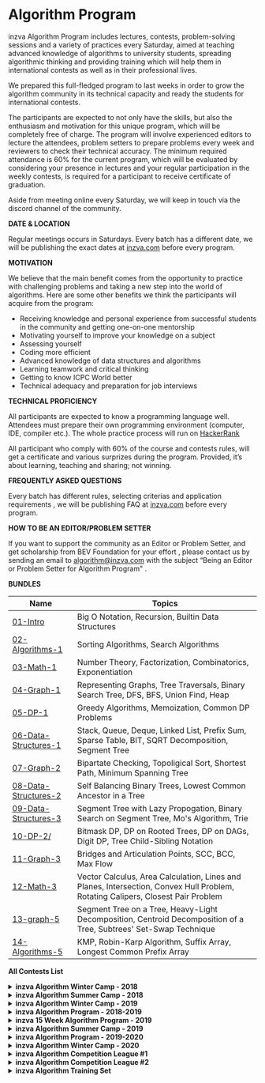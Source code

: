 # Algorithm Program

inzva Algorithm Program includes lectures, contests, problem-solving sessions and a variety of practices every Saturday, aimed at teaching advanced knowledge of algorithms to university students, spreading algorithmic thinking and providing training which will help them in international contests as well as in their professional lives.
 
We prepared this full-fledged program to last weeks in order to grow the algorithm community in its technical capacity and ready the students for international contests.

The participants are expected to not only have the skills, but also the enthusiasm and motivation for this unique program, which will be completely free of charge. The program will involve experienced editors to lecture the attendees, problem setters to prepare problems every week and reviewers to check their technical accuracy. The minimum required attendance is 60% for the current program, which will be evaluated by considering your presence in lectures and your regular participation in the weekly contests, is required for a participant to receive certificate of graduation. 

Aside from meeting online every Saturday, we will keep in touch via the discord channel of the community.


**DATE & LOCATION**

Regular meetings occurs in Saturdays. Every batch has a different date, we will be publishing the exact dates at [inzva.com](inzva.com) before every program.


**MOTIVATION**

We believe that the main benefit comes from the opportunity to practice with challenging problems and taking a new step into the world of algorithms. Here are some other benefits we think the participants will acquire from the program: 

- Receiving knowledge and personal experience from successful students in the community and getting one-on-one mentorship
- Motivating yourself to improve your knowledge on a subject
- Assessing yourself
- Coding more efficient
- Advanced knowledge of data structures and algorithms
- Learning teamwork and critical thinking
- Getting to know ICPC World better 
- Technical adequacy and preparation for job interviews

**TECHNICAL PROFICIENCY**

All participants are expected to know a programming language well. Attendees must prepare their own programming environment (computer, IDE, compiler etc.). The whole practice process will run on [HackerRank](https://www.hackerrank.com)


All participant who comply with 60% of the course and contests rules, will get a certificate and various surprizes during the program. Provided, it’s about learning, teaching and sharing; not winning.

**FREQUENTLY ASKED QUESTIONS**

Every batch has different rules, selecting criterias and application requirements , we will be publishing FAQ at [inzva.com](inzva.com) before every program.

**HOW TO BE AN EDITOR/PROBLEM SETTER**

If you want to support the community as an Editor or Problem Setter, and get scholarship from BEV Foundation for your effort , please contact us by sending an email to [algorithm@inzva.com](mailto:algorithm@inzva.com) with the subject “Being an Editor or Problem Setter for Algorithm Program" .

**BUNDLES** 

| Name | Topics |
|------|-------|
| [01-Intro](https://github.com/inzva/Algorithm-Program/tree/master/bundles/01-intro) | Big O Notation, Recursion, Builtin Data Structures|
| [02-Algorithms-1](https://github.com/inzva/Algorithm-Program/tree/master/bundles/02-algorithms-1) | Sorting Algorithms, Search Algorithms|
| [03-Math-1](https://github.com/inzva/Algorithm-Program/tree/master/bundles/03-math-1) | Number Theory, Factorization, Combinatorics, Exponentiation|
| [04-Graph-1](https://github.com/inzva/Algorithm-Program/tree/master/bundles/04-graph-1) | Representing Graphs, Tree Traversals, Binary Search Tree, DFS, BFS, Union Find, Heap|
| [05-DP-1](https://github.com/inzva/Algorithm-Program/tree/master/bundles/05-dp-1) | Greedy Algorithms, Memoization, Common DP Problems|
| [06-Data-Structures-1](https://github.com/inzva/Algorithm-Program/tree/master/bundles/06-data-structures-1) | Stack, Queue, Deque, Linked List, Prefix Sum, Sparse Table, BIT, SQRT Decomposition, Segment Tree|
| [07-Graph-2](https://github.com/inzva/Algorithm-Program/tree/master/bundles/07-graph-2) | Bipartate Checking, Topoligical Sort, Shortest Path, Minimum Spanning Tree|
| [08-Data-Structures-2](https://github.com/inzva/Algorithm-Program/tree/master/bundles/08-data-structures-2) |Self Balancing Binary Trees, Lowest Common Ancestor in a Tree|
| [09-Data-Structures-3](https://github.com/inzva/Algorithm-Program/tree/master/bundles/09-data-structures-3) |Segment Tree with Lazy Propogation, Binary Search on Segment Tree, Mo's Algorithm, Trie|
| [10-DP-2/](https://github.com/inzva/Algorithm-Program/tree/master/bundles/10-dp-2) |Bitmask DP, DP on Rooted Trees, DP on DAGs, Digit DP, Tree Child-Sibling Notation|
| [11-Graph-3](https://github.com/inzva/Algorithm-Program/tree/master/bundles/11-graph-3) |Bridges and Articulation Points, SCC, BCC, Max Flow|
| [12-Math-3](https://github.com/inzva/Algorithm-Program/tree/master/bundles/12-math-3) |Vector Calculus, Area Calculation, Lines and Planes, Intersection, Convex Hull Problem, Rotating Calipers, Closest Pair Problem|
| [13-graph-5](https://github.com/inzva/Algorithm-Program/tree/master/bundles/13-graph-5) |Segment Tree on a Tree, Heavy-Light Decomposition, Centroid Decomposition of a Tree, Subtrees' Set-Swap Technique|
| [14-Algorithms-5](https://github.com/inzva/Algorithm-Program/tree/master/bundles/14-Algorithms-5) |KMP, Robin-Karp Algorithm, Suffix Array, Longest Common Prefix Array|



**All Contests List**

<details>
<summary> <b> inzva Algorithm Winter Camp - 2018 </b> </summary>
  
  | Name | Topic |
|------|-------|
| [inzva Algorithm Competition Winter Camp 2018 Qualification](https://www.hackerrank.com/inzva-algorithmic-competition-winter-camp-qualification) | No Specific Topic|
| [inzva ACWC 2018 Contest #1](https://www.hackerrank.com/acwc-session-1) | No Specific Topic|
| [inzva ACWC 2018 Contest #2](https://www.hackerrank.com/acwc-session-2) | No Specific Topic|
| [inzva ACWC 2018 Contest #3](https://www.hackerrank.com/acwc-session-3) | No Specific Topic|
| [inzva ACWC 2018 Contest #4](https://www.hackerrank.com/acwc-session-4) | No Specific Topic|
| [inzva ACWC 2018 Contest #5](https://www.hackerrank.com/acwc-session-5) | No Specific Topic|
| [inzva Algorithmic Competition Winter Camp 2018 All Problems](https://www.hackerrank.com/inzva-algorithmic-competition-winter-camp) | No Specific Topic|
</details>

<details>
<summary> <b> inzva Algorithm Summer Camp - 2018 </b> </summary>
  
  | Name | Topic |
|------|-------|
| [inzva Algorithm Competition Summer Camp 2018 Qualification](https://www.hackerrank.com/inzva-algorithmic-competition-summer-camp-qualification) | No Specific Topic|
| [inzva Algorithm Competition Summer Camp 2018 Expert Final Contest](www.hackerrank.com/inzva-acsc-expert-final-contest) | No Specific Topic|
| [inzva ACSC Foundation Contest #1](https://www.hackerrank.com/inzva-acsc-foundation-1) | No Specific Topic|
| [inzva ACSC 2018 Foundation Contest #2](https://www.hackerrank.com/inzva-acsc-foundation-2) | No Specific Topic|
| [inzva ACSC 2018 Foundation Contest #3](https://www.hackerrank.com/inzva-acsc-foundation-3) | No Specific Topic|
| [inzva ACSC 2018 Foundation Contest #4](https://www.hackerrank.com/inzva-acsc-foundation-4) | No Specific Topic|
| [inzva ACSC 2018 Foundation Contest #5](https://www.hackerrank.com/inzva-acsc-foundation-5) | No Specific Topic|
| [inzva ACSC 2018 Foundation Contest #6](https://www.hackerrank.com/inzva-acsc-foundation-6) | No Specific Topic|
| [inzva ACSC 2018 Foundation Final](https://www.hackerrank.com/inzva-acsc-foundation-final) | No Specific Topic|
| [inzva ACSC 2018 Advanced Long Contest #1](https://www.hackerrank.com/inzva-acsc-advanced-long-contest-1) | No Specific Topic|
| [inzva ACSC 2018 Advanced Long Contest #2](https://www.hackerrank.com/inzva-acsc-advanced-long-contest-2) | No Specific Topic|
| [inzva ACSC 2018 Advanced Contest #1](https://www.hackerrank.com/inzva-acsc-advanced-daily-1) | No Specific Topic|
| [inzva ACSC 2018 Advanced Contest #2](https://www.hackerrank.com/inzva-acsc-advanced-daily-2) | No Specific Topic|
| [inzva ACSC 2018 Advanced Contest #3](https://www.hackerrank.com/inzva-acsc-advanced-daily-contest-3) | No Specific Topic|
| [inzva ACSC 2018 Advanced Contest #4](https://www.hackerrank.com/inzva-acsc-advanced-daily-contest-4) | No Specific Topic|
| [inzva ACSC 2018 Advanced Final Contest](https://www.hackerrank.com/inzva-acsc-advanced-final-contest) | No Specific Topic|
| [inzva ACSC 2018 Foundation Upsolving](https://www.hackerrank.com/inzva-acsc-foundation-upsolving) | No Specific Topic|
| [inzva ACSC 2018 Advanced Upsolving](https://www.hackerrank.com/inzva-acsc-advanced-upsolving) | No Specific Topic|
| [inzva ACSC 2018 Expert Contest #1](https://www.hackerrank.com/acsc-session-1) | No Specific Topic|
| [inzva ACSC 2018 Expert Contest #2](https://www.hackerrank.com/acsc-session-2) | No Specific Topic|
| [inzva ACSC 2018 Expert Contest #3](https://www.hackerrank.com/acsc-session-3) | No Specific Topic|
| [inzva ACSC 2018 Expert Contest #4](https://www.hackerrank.com/acsc-session-4) | No Specific Topic|
| [inzva ACSC 2018 Expert Contest #5](https://www.hackerrank.com/acsc-session-5) | No Specific Topic|
| [inzva ACSC 2018 Expert Contest #6](https://www.hackerrank.com/acsc-session-6) | No Specific Topic|
| [inzva ACSC 2018 Expert Final](https://www.hackerrank.com/inzva-acsc-expert-final) | No Specific Topic|  
</details>

<details>
<summary> <b> inzva Algorithm Winter Camp - 2019 </b> </summary>
  
  | Name | Topic |
|------|-------|
| [inzva Algorithmic Competition Winter Camp 2019 Qualification Contest](www.hackerrank.com/inzva-acwc2019-qualification) | No Specific Topic|
| [inzva ACWC 2019 Advanced #1](https://www.hackerrank.com/inzva-acwc-2019-advanced-1) | No Specific Topic|
| [inzva ACWC 2019 Advanced #2](https://www.hackerrank.com/inzva-acwc-2019-advanced-2) | No Specific Topic|
| [inzva ACWC 2019 Advanced #3](https://www.hackerrank.com/inzva-acwc-2019-advanced-3) | No Specific Topic|
| [inzva ACWC 2019 Advanced #4](https://www.hackerrank.com/inzva-acwc-2019-advanced-4) | No Specific Topic|
| [inzva ACWC 2019 Advanced #5](https://www.hackerrank.com/inzva-acwc-2019-advanced-5) | No Specific Topic|
| [inzva ACWC 2019 Advanced Final](https://www.hackerrank.com/inzva-acwc-2019-advanced-final) | No Specific Topic|
| [inzva ACWC 2019 Foundation Problems](https://www.hackerrank.com/inzva-acwc-2019-foundation-problems) | No Specific Topic|
| [inzva ACWC 2019 Advanced Upsolving](https://www.hackerrank.com/inzva-acwc-2019-advanced-upsolving) | No Specific Topic|
| [inzva ACWC 2019 Foundation Final](https://www.hackerrank.com/inzva-acwc-2019-foundation-final) | No Specific Topic|
  
</details>

<details>
<summary> <b> inzva Algorithm Program - 2018-2019 </b> </summary>
  
  | Name | Topic |
|------|-------|
| [inzva Algorithm Program 2018-2019 Intro Onsite](https://www.hackerrank.com/inzva-01-intro-onsite-2018) | No Specific Topic|
| [inzva Algorithm Program 2018-2019 Intro Online](https://www.hackerrank.com/inzva-01-intro-online-2018) | No Specific Topic|
| [inzva Algorithm Program 2018-2019 Algorithm Online](https://www.hackerrank.com/inzva-02-algorithm-1-online-2018) | No Specific Topic|
| [inzva Algorithm Program 2018-2019 Algorithm Onsite](https://www.hackerrank.com/inzva-02-algorithm-1-onsite-2018) | No Specific Topic|
| [inzva Algorithm Program 2018-2019 Math-1 Online](https://www.hackerrank.com/inzva-03-math-1-online-2018) | No Specific Topic|
| [inzva Algorithm Program 2018-2019 Math-1 Onsite](https://www.hackerrank.com/inzva-03-math-1-onsite-2018) | No Specific Topic|
| [inzva Algorithm Program 2018-2019 Graph-1 Online](https://www.hackerrank.com/inzva-04-graph-1-online-2018) | No Specific Topic|
| [inzva Algorithm Program 2018-2019 Graph-1 Onsite](https://www.hackerrank.com/inzva-04-graph-1-onsite-2018) | No Specific Topic|
| [inzva Algorithm Program 2018-2019 DP-1 Online](https://www.hackerrank.com/inzva-05-dp-1-online-2018) | No Specific Topic|
| [inzva Algorithm Program 2018-2019 DP-1 Onsite](https://www.hackerrank.com/inzva-05-dp-1-onsite-2018) | No Specific Topic|
| [inzva Fall Term Contest 2018](https://www.hackerrank.com/inzva-first-term-2018) | No Specific Topic|
| [inzva Algorithm Program 2018-2019 Graph-2 Online](https://www.hackerrank.com/inzva-07-graph-2-online-2019) | No Specific Topic|
| [inzva Algorithm Program 2018-2019 Graph-2 Onsite](https://www.hackerrank.com/inzva-07-graph-2-onsite-2019) | No Specific Topic|
| [inzva Algorithm Program 2018-2019 Data Structures-2 Online](https://www.hackerrank.com/inzva-08-data-structures-2-online-2019) | No Specific Topic|
| [inzva Algorithm Program 2018-2019 Data Structures-2 Onsite](https://www.hackerrank.com/inzva-08-data-structures-2-onsite-2019) | No Specific Topic|
| [inzva Algorithm Program 2018-2019 Data Structures-3 Online](https://www.hackerrank.com/inzva-09-data-structures-3-online-2019) | No Specific Topic|
| [inzva Algorithm Program 2018-2019 Data Structures-3 Onsite](https://www.hackerrank.com/inzva-09-data-structures-3-onsite-2019) | No Specific Topic|
| [inzva Algorithm Program 2018-2019 DP-2 Online](https://www.hackerrank.com/inzva-10-dp-2-online-2019) | No Specific Topic|
| [inzva Algorithm Program 2018-2019 DP-2 Onsite](https://www.hackerrank.com/inzva-10-dp-2-onsite-2019) | No Specific Topic|
| [inzva Algorithm Program 2018-2019 Graph-3 Online](https://www.hackerrank.com/inzva-11-graph-3-online-2019) | No Specific Topic|
| [inzva Algorithm Program 2018-2019 Graph-3 Onsite](https://www.hackerrank.com/inzva-11-graph-3-onsite-2019) | No Specific Topic|
| [inzva Algorithm Program 2018-2019 Math-3 Online](https://www.hackerrank.com/inzva-12-math-3-online-2019) | No Specific Topic|  
</details>


<details>
<summary> <b> inzva 15 Week Algorithm Program - 2019 </b> </summary>
  
  | Name | Topic |
|------|-------|
| [inzva 15 Week Algorithm Program 2019 Intro Online](https://www.hackerrank.com/inzva-ap02-01-intro-online) | No Specific Topic|
| [inzva 15 Week Algorithm Program 2019 Intro Onsite](https://www.hackerrank.com/inzva-ap02-01-intro-onsite) | No Specific Topic|
| [inzva Algorithm Program 2018-2019 Data Structures-3 Online](https://www.hackerrank.com/inzva-09-data-structures-3-online-2019) | No Specific Topic|
| [inzva Algorithm Program 2018-2019 DP-2 Onsite](https://www.hackerrank.com/inzva-10-dp-2-onsite-2019) | No Specific Topic|
| [inzva 15 Week Algorithm Program 2019 Math Online](https://www.hackerrank.com/inzva-ap02-02-math-online) | No Specific Topic|
| [inzva Algorithm Program 2018-2019 Data Structures-3 Onsite](https://www.hackerrank.com/inzva-09-data-structures-3-onsite-2019) | No Specific Topic|
| [inzva 15 Week Algorithm Program 2019 DP Online](https://www.hackerrank.com/inzva-ap02-04-dp-online) | No Specific Topic|
| [inzva 15 Week Algorithm Program 2019 Math Onsite](https://www.hackerrank.com/inzva-ap02-02-math-onsite) | No Specific Topic|
| [inzva 15 Week Algorithm Program 2019 DP Onsite](https://www.hackerrank.com/inzva-ap02-04-dp-onsite) | No Specific Topic|
| [inzva 15 Week Algorithm Program 2019 Graph Online](https://www.hackerrank.com/inzva-ap02-03-graph-online) | No Specific Topic|
| [inzva 15 Week Algorithm Program 2019 Graph Onsite](https://www.hackerrank.com/inzva-ap02-03-graph-onsite) | No Specific Topic|
| [inzva 15 Week Algorithm Program 2019 Data Structures Online](https://www.hackerrank.com/inzva-ap02-05-data-structures-online) | No Specific Topic|
| [inzva 15 Week Algorithm Program 2019 Data Structures Onsite](https://www.hackerrank.com/inzva-ap02-05-data-structures-onsite) | No Specific Topic|
| [inzva 15 Week Algorithm Program 2019 Graph-2 Onsite](https://www.hackerrank.com/inzva-ap02-07-graph-2-onsite) | No Specific Topic|
| [inzva Algorithm Competition Summer Camp 2019 Qualification](https://www.hackerrank.com/inzva-algorithm-competition-summer-camp-2019-qualification) | No Specific Topic|
| [inzva 15 Week Algorithm Program 2019 Data Structures-2 Online](https://www.hackerrank.com/inzva-ap02-08-data-structures-2-online) | No Specific Topic|
| [inzva 15 Week Algorithm Program 2019 Data Structures-2 Onsite](https://www.hackerrank.com/inzva-ap02-08-data-structures-2-onsite) | No Specific Topic|
  
</details>

<details>
<summary> <b> inzva Algorithm Summer Camp - 2019 </b> </summary>
  
  | Name | Topic |
|------|-------|
| [inzva Algorithm Competition Summer Camp 2019 Qualification](https://www.hackerrank.com/inzva-algorithm-competition-summer-camp-2019-qualification) | No Specific Topic|
| [inzva ACSC 2019 Advanced #1](https://www.hackerrank.com/inzva-acsc-19-advanced-1) | No Specific Topic|
| [inzva ACSC 2019 Advanced #2](https://www.hackerrank.com/inzva-acsc-19-advanced-2) | No Specific Topic|
| [inzva ACSC 2019 Foundation Final](https://www.hackerrank.com/inzva-acsc-19-foundation-final) | No Specific Topic|
| [inzva ACSC 2019 Advanced #3](https://www.hackerrank.com/inzva-acsc-19-advanced-3) | No Specific Topic|
| [inzva ACSC 2019 Advanced #4](https://www.hackerrank.com/inzva-acsc-19-advanced-4) | No Specific Topic|
| [inzva ACSC 2019 Advanced Final](https://www.hackerrank.com/inzva-acsc-19-advanced-final) | No Specific Topic|
| [inzva ACSC 2019 Foundation Problems](https://www.hackerrank.com/inzva-acsc-19-foundation-problems) | No Specific Topic|
| [inzva ACSC 2019 Advanced Upsolving](https://www.hackerrank.com/inzva-acsc-19-advanced-upsolving) | No Specific Topic|
| [inzva ACSC 2019 Advanced #5](https://www.hackerrank.com/inzva-acsc-19-advanced-5) | No Specific Topic|  
</details>

<details>
<summary> <b> inzva Algorithm Program - 2019-2020 </b> </summary>
  
  | Name | Topic |
|------|-------|
| [inzva Algorithm Program 2019-2020 Qualification](https://www.hackerrank.com/inzva-algorithm-program-2019-2020-qualification) | No Specific Topic|
| [inzva Algorithm Program 2019-2020 Intro Lab 1  ](https://www.hackerrank.com/inzva-algorithm-program-2019-2020-intro-lab-1) |Recursion, Brute-force|
| [inzva Algorithm Program 2019-2020 Intro Lab 2](https://www.hackerrank.com/inzva-algorithm-program-2019-2020-intro-lab-2) | Binary Search, Ternary Search, Sorting Algorithms|
| [inzva Algorithm Program 2019-2020 Math-1 Lab 3](https://www.hackerrank.com/inzva-algorithm-program-2019-2020-math-1-lab-3) | Sieve of Eratosthenes, Modular Arithmetic, GCD, Factorization Algorithms|
| [inzva Algorithm Program 2019-2020 Math-1 Lab 4](https://www.hackerrank.com/inzva-algorithm-program-2019-2020-math-1-lab-4) | Combination, Meet in the Middle, Enumeration|
| [inzva Algorithm Program 2019-2020 Contest-1](https://www.hackerrank.com/inzva-algorithm-program-2019-2020-contest-1) | All of the Above|
| [Inzva Algorithm Program 2019-2020 Graph-1 Lab 5](https://www.hackerrank.com/inzva-algorithm-program-2019-2020-graph-1-lab-5) | Graph Definitions, Representing Graph|
| [Inzva Algorithm Program 2019-2020 Graph-1 Lab 6](https://www.hackerrank.com/inzva-algorithm-program-2019-2020-graph-1-lab-6) | DFS, BFS|
| [Inzva Algorithm Program 2019-2020 Graph-2 Lab 7](https://www.hackerrank.com/inzva-algorithm-program-2019-2020-graph-2-lab-7) | Heap, Priority-Queue, Dijkstra, Bellman-Ford (Shortest Path)|
| [inzva Algorithm Program 2019-2020 Graph-2 Lab 8](https://www.hackerrank.com/inzva-algorithm-program-2019-2020-graph-2-lab-8) |Union Find, Kruskal's Algorithm, Prim's Algorithm (MST)|
| [inzva Algorithm Program 2019-2020 Contest #2](https://www.hackerrank.com/inzva-algorithm-program-2019-2020-contest-2) | All of the Above|
| [Inzva Algorithm Program 2019-2020 Dp-1 Lab 9](https://www.hackerrank.com/inzva-algorithm-program-2019-2020-dp-1-lab-9) | Coin Problem, LIS, Knapsack Problems|
| [Inzva Algorithm Program 2019-2020 DP-2 Lab 10](https://www.hackerrank.com/inzva-algorithm-program-2019-2020-dp-2-lab-10) | Edit Distance, Counting Tilings Problem, Counting the number of solutions|
| [Inzva Algorithm Program 2019-2020 Data Structures-1 Lab 11](https://www.hackerrank.com/inzva-algorithm-program-2019-2020-data-structures-1-lab-11) | Stack, Queue, Deque, Prefix Sum, Sparse Table|
| [inzva Algorithm Program 2019-2020 Data Structures-2 Lab 12](https://www.hackerrank.com/inzva-algorithm-program-2019-2020-data-structures-2-lab-12) | Segment Tree, Lazy Propagation|
| [inzva Algorithm Program 2019-2020 Graph-3 Lab 13](https://www.hackerrank.com/inzva-algorithm-program-2019-2020-graph-3-lab-13) | LCA, SCC|
| [inzva Algorithm Program 2019-2020 Final](https://www.hackerrank.com/inzva-algorithm-program-2019-2020-final) | No Specific Topic|
| [Inzva Algorithm Program 2019-2020 All Problems](https://www.hackerrank.com/inzva-algorithm-program-2019-2020-all-problems) | No Specific Topic|
</details>

<details>
<summary> <b> inzva Algorithm Winter Camp - 2020 </b> </summary>
  
  | Name | Topic |
|------|-------|
| [inzva Algorithm Winter Camp 2020 Qualification](https://www.hackerrank.com/inzva-algorithm-winter-camp-2020-qualification) | No Specific Topic|
| [inzva ACWC 2020 Day #1](https://www.hackerrank.com/inzva-winter-camp-2020-day-1) | Sieve of Eratosthenes, Brute-Force, Enumeration, Binary Search, Ternary Search|
| [inzva ACWC 2020 Day #2](https://www.hackerrank.com/inzva-winter-camp-2020-day-2) | DFS, BFS|
| [inzva ACWC 2020 Day #3](https://www.hackerrank.com/inzva-winter-camp-2020-day-3) | Priority Queue, Shortest Path, MST|
| [inzva ACWC 2020 Day #4](https://www.hackerrank.com/inzva-winter-camp-2020-day-4) | Coin Problem, LIS, Knapsack Problems, LCS|
| [inzva ACWC 2020 Foundation Final](https://www.hackerrank.com/inzva-winter-camp-2020-foundation-final) | All of the Above|
| [inzva ACWC 2020 Expert](https://www.hackerrank.com/inzva-acwc-2020-expert) | No Specific Topic|
| [inzva ACWC 2020 Expert Final](https://www.hackerrank.com/inzva-acwc-2020-expert-final) | No Specific Topic|  
</details>

<details>
<summary> <b> inzva Algorithm Competition League #1 </b> </summary>
  
  | Name | Topic |
|------|-------|
| [inzva Algorithm Competition League Contest #1](https://www.hackerrank.com/inzva-algorithm-competition-league-contest-1) | No Specific Topic|
| [inzva Algorithm Competition League Contest #2](https://www.hackerrank.com/inzva-algorithm-competition-league-contest-2) | No Specific Topic|
| [inzva Algorithm Competition League Contest #3](https://www.hackerrank.com/inzva-algorithm-competition-league-contest-3) | No Specific Topic|
| [inzva Algorithm Competition League Contest #4](https://www.hackerrank.com/inzva-algorithm-competition-league-contest-4) | No Specific Topic|
| [inzva Algorithm Competition League Contest #5](https://www.hackerrank.com/inzva-algorithm-competition-league-contest-5) | No Specific Topic|
| [inzva Algorithm Competition League Contest #6](https://www.hackerrank.com/inzva-algorithm-competition-league-contest-6) | No Specific Topic|
| [inzva Algorithm Competition League Contest #7](https://www.hackerrank.com/inzva-algorithm-competition-league-contest-7) | No Specific Topic|
| [inzva Algorithm Competition League Contest #8](https://www.hackerrank.com/inzva-algorithm-competition-league-contest-8) | No Specific Topic|
| [inzva Algorithm Competition League Contest #9](https://www.hackerrank.com/inzva-algorithm-competition-league-contest-9) | No Specific Topic|
| [inzva Algorithm Competition League Contest #10](https://www.hackerrank.com/inzva-algorithm-competition-league-contest-10) | No Specific Topic|  
</details>

<details>
<summary> <b> inzva Algorithm Competition League #2 </b> </summary>
  
  | Name | Topic |
|------|-------|
| [inzva Algorithm Competition League 2 Contest #1](https://www.hackerrank.com/inzva-algorithm-competition-league-2-contest-1) | No Specific Topic|
| [inzva Algorithm Competition League 2 Contest #2](https://www.hackerrank.com/inzva-algorithm-competition-league-2-contest-2) | No Specific Topic|
| [inzva Algorithm Competition League 2 Contest #3](https://www.hackerrank.com/inzva-algorithm-competition-league-2-contest-3) | No Specific Topic|
| [inzva Algorithm Competition League 2 Contest #4](https://www.hackerrank.com/inzva-algorithm-competition-league-2-contest-4) | No Specific Topic|
| [inzva Algorithm Competition League 2 Contest #5](https://www.hackerrank.com/inzva-algorithm-competition-league-2-contest-5) | No Specific Topic|
| [inzva Algorithm Competition League 2 Contest #6](https://www.hackerrank.com/inzva-algorithm-competition-league-2-contest-6) | No Specific Topic|
| [inzva Algorithm Competition League 2 Contest #7](https://www.hackerrank.com/inzva-algorithm-competition-league-2-contest-7) | No Specific Topic|
| [inzva Algorithm Competition League 2 Contest #8](https://www.hackerrank.com/inzva-algorithm-competition-league-2-contest-8) | No Specific Topic|
| [inzva Algorithm Competition League 2 Contest #9](https://www.hackerrank.com/inzva-algorithm-competition-league-2-contest-9) | No Specific Topic|
| [inzva Algorithm Competition League 2 Contest #10](https://www.hackerrank.com/inzva-algorithm-competition-league-2-contest-10) | No Specific Topic|
| [inzva Algorithm Competition League 2 Upsolving](https://www.hackerrank.com/inzva-algorithm-competition-league-2-upsolving) | No Specific Topic|  
</details>

<details>
<summary> <b> inzva Algorithm Training Set </b> </summary>
  
  | Name | Topic |
|------|-------|
| [inzva Intermediate Training Set](https://www.hackerrank.com/inzva-intermediate-training-set) | No Specific Topic|  
</details>
